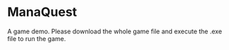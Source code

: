 # ManaQuest
A game demo.
Please download the whole game file and execute the .exe file to run the game.
